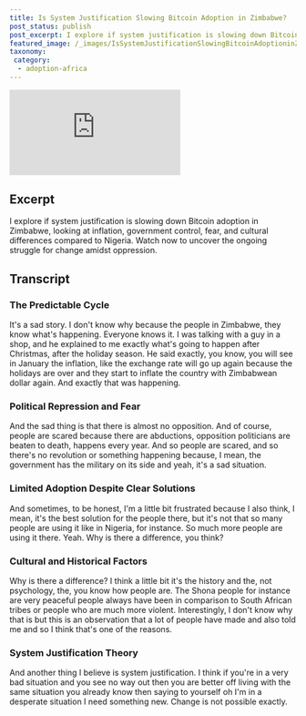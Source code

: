 ```yaml
---
title: Is System Justification Slowing Bitcoin Adoption in Zimbabwe?
post_status: publish
post_excerpt: I explore if system justification is slowing down Bitcoin adoption in Zimbabwe.
featured_image: /_images/IsSystemJustificationSlowingBitcoinAdoptioninZimbabwe.jpg
taxonomy:
 category:
  - adoption-africa
---
```


<iframe src="https://player.vimeo.com/video/1021343597?badge=0&amp;autopause=0&amp;player_id=0&amp;app_id=58479" frameborder="0" allow="autoplay; fullscreen; picture-in-picture; clipboard-write; encrypted-media" title="Is System Justification Slowing Bitcoin Adoption in Zimbabwe？"></iframe>

<div style="margin-bottom:30px;"></div>

## Excerpt

I explore if system justification is slowing down Bitcoin adoption in Zimbabwe, looking at inflation, government control, fear, and cultural differences compared to Nigeria. Watch now to uncover the ongoing struggle for change amidst oppression.

## Transcript

### The Predictable Cycle

It's a sad story. I don't know why because the people in Zimbabwe, they know what's happening. Everyone knows it. I was talking with a guy in a shop, and he explained to me exactly what's going to happen after Christmas, after the holiday season. He said exactly, you know, you will see in January the inflation, like the exchange rate will go up again because the holidays are over and they start to inflate the country with Zimbabwean dollar again. And exactly that was happening.

### Political Repression and Fear

And the sad thing is that there is almost no opposition. And of course, people are scared because there are abductions, opposition politicians are beaten to death, happens every year. And so people are scared, and so there's no revolution or something happening because, I mean, the government has the military on its side and yeah, it's a sad situation.

### Limited Adoption Despite Clear Solutions

And sometimes, to be honest, I'm a little bit frustrated because I also think, I mean, it's the best solution for the people there, but it's not that so many people are using it like in Nigeria, for instance. So much more people are using it there. Yeah. Why is there a difference, you think?

### Cultural and Historical Factors

Why is there a difference? I think a little bit it's the history and the, not psychology, the, you know how people are. The Shona people for instance are very peaceful people always have been in comparison to South African tribes or people who are much more violent. Interestingly, I don't know why that is but this is an observation that a lot of people have made and also told me and so I think that's one of the reasons.

### System Justification Theory

And another thing I believe is system justification. I think if you're in a very bad situation and you see no way out then you are better off living with the same situation you already know then saying to yourself oh I'm in a desperate situation I need something new. Change is not possible exactly.
